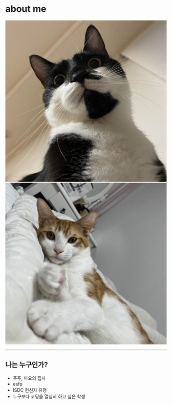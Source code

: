 # about me

![푸푸](./asstes/md/huchu.jpg)  
![마요](./asstes/md/mayo.jpg)

---

## 나는 누구인가?

- 푸푸, 마요의 집사
- esfp
- ISDC 헌신자 유형
- 누구보다 코딩을 열심히 하고 싶은 학생
